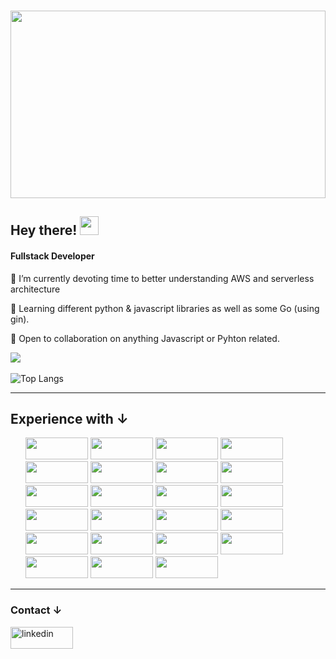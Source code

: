 ### 
<img src="https://t3.ftcdn.net/jpg/02/68/81/22/360_F_268812279_cVMsQJ8UWfV8k8HO2oqjhRY1XhopgE68.jpg" width="100%" height="300">
<h2>Hey there! <img src="https://c.tenor.com/nebZyl8oN7IAAAAi/wave-hello.gif" width="30" height="30"></h2>

<h4>Fullstack Developer</h4>
<p>🔭 I’m currently devoting time to better understanding AWS and serverless architecture</p>
<p>🌱 Learning different python & javascript libraries as well as some Go (using gin). </p>
<p>👯 Open to collaboration on anything Javascript or Pyhton related. </p>


![](https://komarev.com/ghpvc/?username=WaylayOvercast)
<br></br> 
![Top Langs](https://github-readme-stats.vercel.app/api/top-langs/?username=WaylayOvercast&layout=compact)   


  ________________________________
  
<h2>Experience with &#8595; </h2>      
  <ul>
  <img src='https://img.shields.io/badge/node.js-6DA55F?style=for-the-badge&logo=node.js&logoColor=white' width= 100rem height= 35rem/>
  <img src='https://img.shields.io/badge/postgres-%23316192.svg?style=for-the-badge&logo=postgresql&logoColor=white' width= 100rem height= 35rem/>
  <img src='https://img.shields.io/badge/redis-%23DD0031.svg?style=for-the-badge&logo=redis&logoColor=white' width= 100rem height= 35rem/>
  <img src='https://img.shields.io/badge/express.js-%23404d59.svg?style=for-the-badge&logo=express&logoColor=%2361DAFB' width= 100rem height= 35rem/>
  <img src='https://img.shields.io/badge/JWT-black?style=for-the-badge&logo=JSON%20web%20tokens' width= 100rem height= 35rem/>
  <img src='https://img.shields.io/badge/Socket.io-black?style=for-the-badge&logo=socket.io&badgeColor=010101' width= 100rem height= 35rem/>
  <img src='https://img.shields.io/badge/heroku-%23430098.svg?style=for-the-badge&logo=heroku&logoColor=white' width= 100rem height= 35rem/>
  <img src='https://img.shields.io/badge/python-3670A0?style=for-the-badge&logo=python&logoColor=ffdd54' width= 100rem height= 35rem/>
  <img src='https://img.shields.io/badge/Flask-000000?style=for-the-badge&logo=flask&logoColor=white' width= 100rem height= 35rem/>
  <img src='https://img.shields.io/badge/javascript-%23323330.svg?style=for-the-badge&logo=javascript&logoColor=%23F7DF1E' width= 100rem height= 35rem/>
  <img src='https://img.shields.io/badge/Postman-FF6C37?style=for-the-badge&logo=postman&logoColor=white' width= 100rem height= 35rem/>
  <img src='https://img.shields.io/badge/-Swagger-%23Clojure?style=for-the-badge&logo=swagger&logoColor=white' width= 100rem height= 35rem/>
  <img src='https://img.shields.io/badge/docker-%230db7ed.svg?style=for-the-badge&logo=docker&logoColor=white' width= 100rem height= 35rem/>
  <img src='https://img.shields.io/badge/-cypress-%23E5E5E5?style=for-the-badge&logo=cypress&logoColor=058a5e' width= 100rem height= 35rem/>
  <img src='https://img.shields.io/badge/-jest-%23C21325?style=for-the-badge&logo=jest&logoColor=white' width= 100rem height= 35rem/>
  <img src='https://img.shields.io/badge/react-%2320232a.svg?style=for-the-badge&logo=react&logoColor=%2361DAFB' width= 100rem height= 35rem/>
  <img src='https://img.shields.io/badge/redux-%23593d88.svg?style=for-the-badge&logo=redux&logoColor=white' width= 100rem height= 35rem/>
  <img src="https://user-images.githubusercontent.com/86576382/156860861-e2084bd7-da7f-4e68-a22d-e5d2315fbfe4.png" width= 100rem height= 35rem/>
  <img src="https://user-images.githubusercontent.com/86576382/161637762-7b6a3459-2941-4f33-b7b4-50c62cc9aeb5.png" width= 100rem height= 35rem/>
  <img src="https://user-images.githubusercontent.com/86576382/161637969-50c70ebd-463d-4e08-b536-b9715bf83ef3.png" width= 100rem height= 35rem/>
  <img src="https://user-images.githubusercontent.com/86576382/161638312-31aa770c-5fbd-4149-bfe1-56fd09145869.png" width= 100rem height= 35rem/>
  <img src="https://user-images.githubusercontent.com/86576382/162878466-aee41421-1b88-45a6-84b0-3f1fb2572d10.png" width= 100rem height=35rem/>
  <img src="https://user-images.githubusercontent.com/86576382/163503814-21b98ac9-127c-4ea4-89bb-008e61a935ff.png" width= 100rem height=35rem/>
</ul>

  
________________________________
  





  
<h3>Contact &#8595;</h3>
<a href="https://www.linkedin.com/in/waylayovercast//"><img src="https://img.shields.io/badge/LinkedIn-0077B5?style=for-the-badge&logo=linkedin&logoColor=white"  alt="linkedin" width="100rem" height="35rem"/></a>






